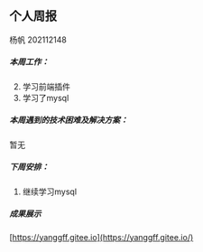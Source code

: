 ## 个人周报

杨帆 202112148

##### 本周工作：

2. 学习前端插件
3. 学习了mysql

##### 本周遇到的技术困难及解决方案：

暂无

##### 下周安排：

1. 继续学习mysql

##### 成果展示

 [https://yanggff.gitee.io](https://yanggff.gitee.io/)